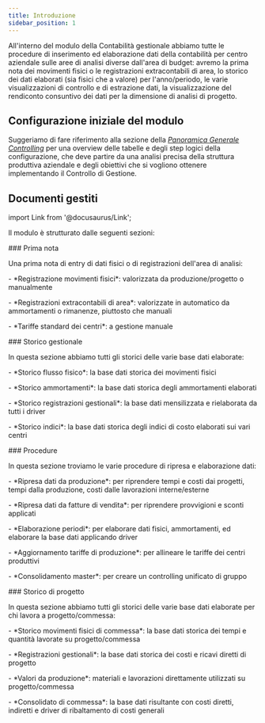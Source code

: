 ```yaml
---
title: Introduzione
sidebar_position: 1
---
```


All'interno del modulo della Contabilità gestionale abbiamo tutte le procedure di inserimento ed elaborazione dati della contabilità per centro aziendale sulle aree di analisi diverse dall'area di budget: avremo la prima nota dei movimenti fisici o le registrazioni extracontabili di area, lo storico dei dati elaborati (sia fisici che a valore) per l'anno/periodo, le varie visualizzazioni di controllo e di estrazione dati, la visualizzazione del rendiconto consuntivo dei dati per la dimensione di analisi di progetto.

## Configurazione iniziale del modulo
Suggeriamo di fare riferimento alla sezione della [*Panoramica Generale Controlling*](/docs/controlling/general-overview-controlling/general-overview) per una overview delle tabelle e degli step logici della configurazione, che deve partire da una analisi precisa della struttura produttiva aziendale e degli obiettivi che si vogliono ottenere implementando il Controllo di Gestione.

## Documenti gestiti
import Link from '@docusaurus/Link';

<div className="cardContainer">
    <div className="card">
        <p>Il modulo è strutturato dalle seguenti sezioni:</p>
###     Prima nota
        <p>Una prima nota di entry di dati fisici o di registrazioni dell'area di analisi:</p>
        <p>- *Registrazione movimenti fisici*: valorizzata da produzione/progetto o manualmente</p>
        <p>- *Registrazioni extracontabili di area*: valorizzate in automatico da ammortamenti o rimanenze, piuttosto che manuali</p>
        <p>- *Tariffe standard dei centri*: a gestione manuale</p>
###     Storico gestionale
        <p>In questa sezione abbiamo tutti gli storici delle varie base dati elaborate:</p>
        <p>- *Storico flusso fisico*: la base dati storica dei movimenti fisici</p>
        <p>- *Storico ammortamenti*: la base dati storica degli ammortamenti elaborati</p>
        <p>- *Storico registrazioni gestionali*: la base dati mensilizzata e rielaborata da tutti i driver</p>
        <p>- *Storico indici*: la base dati storica degli indici di costo elaborati sui vari centri</p>
###     Procedure
        <p>In questa sezione troviamo le varie procedure di ripresa e elaborazione dati:</p>
        <p>- *Ripresa dati da produzione*: per riprendere tempi e costi dai progetti, tempi dalla produzione, costi dalle lavorazioni interne/esterne</p>
        <p>- *Ripresa dati da fatture di vendita*: per riprendere provvigioni e sconti applicati</p>
        <p>- *Elaborazione periodi*: per elaborare dati fisici, ammortamenti, ed elaborare la base dati applicando driver</p>
        <p>- *Aggiornamento tariffe di produzione*: per allineare le tariffe dei centri produttivi</p>
        <p>- *Consolidamento master*: per creare un controlling unificato di gruppo</p>
###     Storico di progetto
        <p>In questa sezione abbiamo tutti gli storici delle varie base dati elaborate per chi lavora a progetto/commessa:</p>
        <p>- *Storico movimenti fisici di commessa*: la base dati storica dei tempi e quantità lavorate su progetto/commessa</p>
        <p>- *Registrazioni gestionali*: la base dati storica dei costi e ricavi diretti di progetto</p>
        <p>- *Valori da produzione*: materiali e lavorazioni direttamente utilizzati su progetto/commessa</p>
        <p>- *Consolidato di commessa*: la base dati risultante con costi diretti, indiretti e driver di ribaltamento di costi generali</p>
    </div>
</div>